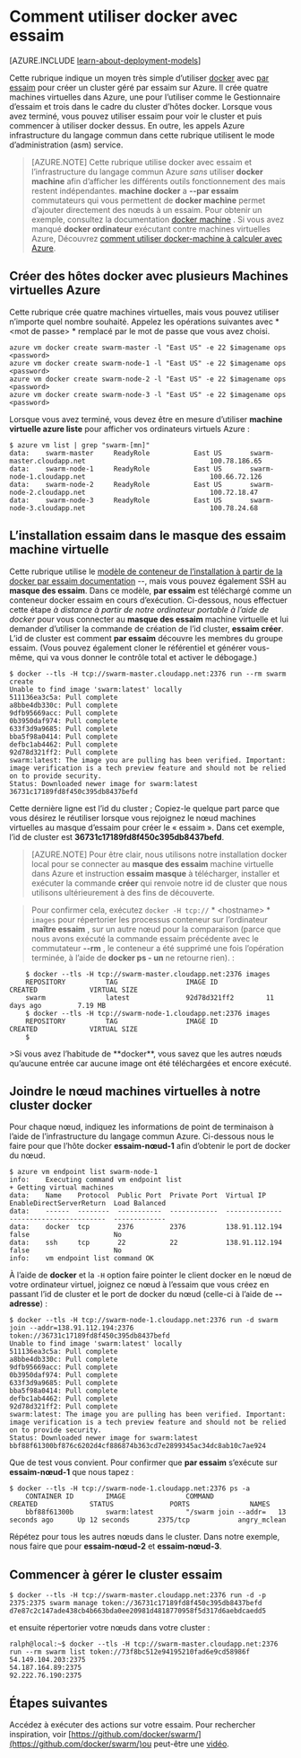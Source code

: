 <properties
   pageTitle="Prise en main avec docker essaim sur Azure"
   description="Décrit comment créer un groupe de machines virtuelles avec l’Extension de la machine virtuelle Docker et essaim permet de créer un cluster Docker."
   services="virtual-machines-linux"
   documentationCenter="virtual-machines"
   authors="squillace"
   manager="timlt"
   editor="tysonn"
   tags="azure-service-management"/>

<tags
   ms.service="virtual-machines-linux"
   ms.devlang="na"
   ms.topic="article"
   ms.tgt_pltfrm="vm-linux"
   ms.workload="infrastructure"
   ms.date="01/04/2016"
   ms.author="rasquill"/>

# <a name="how-to-use-docker-with-swarm"></a>Comment utiliser docker avec essaim

[AZURE.INCLUDE [learn-about-deployment-models](../../includes/learn-about-deployment-models-classic-include.md)]


Cette rubrique indique un moyen très simple d’utiliser [docker](https://www.docker.com/) avec [par essaim](https://github.com/docker/swarm) pour créer un cluster géré par essaim sur Azure. Il crée quatre machines virtuelles dans Azure, une pour l’utiliser comme le Gestionnaire d’essaim et trois dans le cadre du cluster d’hôtes docker. Lorsque vous avez terminé, vous pouvez utiliser essaim pour voir le cluster et puis commencer à utiliser docker dessus. En outre, les appels Azure infrastructure du langage commun dans cette rubrique utilisent le mode d’administration (asm) service. 

> [AZURE.NOTE] Cette rubrique utilise docker avec essaim et l’infrastructure du langage commun Azure *sans* utiliser **docker machine** afin d’afficher les différents outils fonctionnement des mais restent indépendantes. **machine docker** a **--par essaim** commutateurs qui vous permettent de **docker machine** permet d’ajouter directement des nœuds à un essaim. Pour obtenir un exemple, consultez la documentation [docker machine](https://github.com/docker/machine) . Si vous avez manqué **docker ordinateur** exécutant contre machines virtuelles Azure, Découvrez [comment utiliser docker-machine à calculer avec Azure](virtual-machines-linux-docker-machine.md).

## <a name="create-docker-hosts-with-azure-virtual-machines"></a>Créer des hôtes docker avec plusieurs Machines virtuelles Azure

Cette rubrique crée quatre machines virtuelles, mais vous pouvez utiliser n’importe quel nombre souhaité. Appelez les opérations suivantes avec * &lt;mot de passe&gt; * remplacé par le mot de passe que vous avez choisi.

    azure vm docker create swarm-master -l "East US" -e 22 $imagename ops <password>
    azure vm docker create swarm-node-1 -l "East US" -e 22 $imagename ops <password>
    azure vm docker create swarm-node-2 -l "East US" -e 22 $imagename ops <password>
    azure vm docker create swarm-node-3 -l "East US" -e 22 $imagename ops <password>

Lorsque vous avez terminé, vous devez être en mesure d’utiliser **machine virtuelle azure liste** pour afficher vos ordinateurs virtuels Azure :

    $ azure vm list | grep "swarm-[mn]"
    data:    swarm-master     ReadyRole           East US       swarm-master.cloudapp.net                               100.78.186.65
    data:    swarm-node-1     ReadyRole           East US       swarm-node-1.cloudapp.net                               100.66.72.126
    data:    swarm-node-2     ReadyRole           East US       swarm-node-2.cloudapp.net                               100.72.18.47  
    data:    swarm-node-3     ReadyRole           East US       swarm-node-3.cloudapp.net                               100.78.24.68  

## <a name="installing-swarm-on-the-swarm-master-vm"></a>L’installation essaim dans le masque des essaim machine virtuelle

Cette rubrique utilise le [modèle de conteneur de l’installation à partir de la docker par essaim documentation](https://github.com/docker/swarm#1---docker-image) --, mais vous pouvez également SSH au **masque des essaim**. Dans ce modèle, **par essaim** est téléchargé comme un conteneur docker essaim en cours d’exécution. Ci-dessous, nous effectuer cette étape *à distance à partir de notre ordinateur portable à l’aide de docker* pour vous connecter au **masque des essaim** machine virtuelle et lui demander d’utiliser la commande de création de l’id cluster, **essaim créer**. L’id de cluster est comment **par essaim** découvre les membres du groupe essaim. (Vous pouvez également cloner le référentiel et générer vous-même, qui va vous donner le contrôle total et activer le débogage.)

    $ docker --tls -H tcp://swarm-master.cloudapp.net:2376 run --rm swarm create
    Unable to find image 'swarm:latest' locally
    511136ea3c5a: Pull complete
    a8bbe4db330c: Pull complete
    9dfb95669acc: Pull complete
    0b3950daf974: Pull complete
    633f3d9a9685: Pull complete
    bba5f98a0414: Pull complete
    defbc1ab4462: Pull complete
    92d78d321ff2: Pull complete
    swarm:latest: The image you are pulling has been verified. Important: image verification is a tech preview feature and should not be relied on to provide security.
    Status: Downloaded newer image for swarm:latest
    36731c17189fd8f450c395db8437befd

Cette dernière ligne est l’id du cluster ; Copiez-le quelque part parce que vous désirez le réutiliser lorsque vous rejoignez le nœud machines virtuelles au masque d’essaim pour créer le « essaim ». Dans cet exemple, l’id de cluster est **36731c17189fd8f450c395db8437befd**.

> [AZURE.NOTE] Pour être clair, nous utilisons notre installation docker local pour se connecter au **masque des essaim** machine virtuelle dans Azure et instruction **essaim masque** à télécharger, installer et exécuter la commande **créer** qui renvoie notre id de cluster que nous utilisons ultérieurement à des fins de découverte.
<!-- -->
> Pour confirmer cela, exécutez `docker -H tcp://` * &lt;hostname&gt; * ` images` pour répertorier les processus conteneur sur l’ordinateur **maître essaim** , sur un autre nœud pour la comparaison (parce que nous avons exécuté la commande essaim précédente avec le commutateur **--rm** , le conteneur a été supprimé une fois l’opération terminée, à l’aide de **docker ps - un** ne retourne rien). :


        $ docker --tls -H tcp://swarm-master.cloudapp.net:2376 images
        REPOSITORY          TAG                 IMAGE ID            CREATED             VIRTUAL SIZE
        swarm               latest              92d78d321ff2        11 days ago         7.19 MB
        $ docker --tls -H tcp://swarm-node-1.cloudapp.net:2376 images
        REPOSITORY          TAG                 IMAGE ID            CREATED             VIRTUAL SIZE
        $
<P />
>Si vous avez l’habitude de **docker**, vous savez que les autres nœuds qu’aucune entrée car aucune image ont été téléchargées et encore exécuté.

## <a name="join-the-node-vms-to-our-docker-cluster"></a>Joindre le nœud machines virtuelles à notre cluster docker

Pour chaque nœud, indiquez les informations de point de terminaison à l’aide de l’infrastructure du langage commun Azure. Ci-dessous nous le faire pour que l’hôte docker **essaim-nœud-1** afin d’obtenir le port de docker du nœud.

    $ azure vm endpoint list swarm-node-1
    info:    Executing command vm endpoint list
    + Getting virtual machines
    data:    Name    Protocol  Public Port  Private Port  Virtual IP      EnableDirectServerReturn  Load Balanced
    data:    ------  --------  -----------  ------------  --------------  ------------------------  -------------
    data:    docker  tcp       2376         2376          138.91.112.194  false                     No
    data:    ssh     tcp       22           22            138.91.112.194  false                     No
    info:    vm endpoint list command OK


À l’aide de **docker** et la `-H` option faire pointer le client docker en le nœud de votre ordinateur virtuel, joignez ce nœud à l’essaim que vous créez en passant l’id de cluster et le port de docker du nœud (celle-ci à l’aide de **--adresse**) :

    $ docker --tls -H tcp://swarm-node-1.cloudapp.net:2376 run -d swarm join --addr=138.91.112.194:2376 token://36731c17189fd8f450c395db8437befd
    Unable to find image 'swarm:latest' locally
    511136ea3c5a: Pull complete
    a8bbe4db330c: Pull complete
    9dfb95669acc: Pull complete
    0b3950daf974: Pull complete
    633f3d9a9685: Pull complete
    bba5f98a0414: Pull complete
    defbc1ab4462: Pull complete
    92d78d321ff2: Pull complete
    swarm:latest: The image you are pulling has been verified. Important: image verification is a tech preview feature and should not be relied on to provide security.
    Status: Downloaded newer image for swarm:latest
    bbf88f61300bf876c6202d4cf886874b363cd7e2899345ac34dc8ab10c7ae924

Que de test vous convient. Pour confirmer que **par essaim** s’exécute sur **essaim-nœud-1** que nous tapez :

    $ docker --tls -H tcp://swarm-node-1.cloudapp.net:2376 ps -a
        CONTAINER ID        IMAGE               COMMAND                CREATED             STATUS              PORTS               NAMES
        bbf88f61300b        swarm:latest        "/swarm join --addr=   13 seconds ago      Up 12 seconds       2375/tcp            angry_mclean

Répétez pour tous les autres nœuds dans le cluster. Dans notre exemple, nous faire que pour **essaim-nœud-2** et **essaim-nœud-3**.

## <a name="begin-managing-the-swarm-cluster"></a>Commencer à gérer le cluster essaim

    $ docker --tls -H tcp://swarm-master.cloudapp.net:2376 run -d -p 2375:2375 swarm manage token://36731c17189fd8f450c395db8437befd
    d7e87c2c147ade438cb4b663bda0ee20981d4818770958f5d317d6aebdcaedd5

et ensuite répertorier votre nœuds dans votre cluster :

    ralph@local:~$ docker --tls -H tcp://swarm-master.cloudapp.net:2376 run --rm swarm list token://73f8bc512e94195210fad6e9cd58986f
    54.149.104.203:2375
    54.187.164.89:2375
    92.222.76.190:2375

<!--Every topic should have next steps and links to the next logical set of content to keep the customer engaged-->
## <a name="next-steps"></a>Étapes suivantes

Accédez à exécuter des actions sur votre essaim. Pour rechercher inspiration, voir [https://github.com/docker/swarm/](https://github.com/docker/swarm/)ou peut-être une [vidéo](https://www.youtube.com/watch?v=EC25ARhZ5bI).

<!-- links -->

[docker-machine-azure]: virtual-machines-linux-docker-machine.md
 
